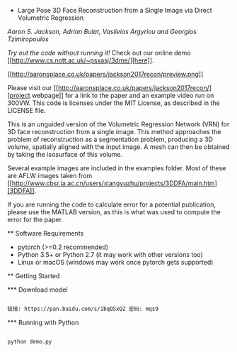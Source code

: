 * Large Pose 3D Face Reconstruction from a Single Image via Direct Volumetric Regression

*Aaron S. Jackson, Adrian Bulat, Vasileios Argyriou and Georgios Tzimiropoulos*

*Try out the code without running it!* Check out our online demo [[http://www.cs.nott.ac.uk/~psxasj/3dme/][here]].

[[http://aaronsplace.co.uk/papers/jackson2017recon/preview.png]]

Please visit our [[http://aaronsplace.co.uk/papers/jackson2017recon/][project webpage]] for a link to the paper and an
example video run on 300VW. This code is licenses under the MIT
License, as described in the LICENSE file.

This is an unguided version of the Volumetric Regression Network (VRN)
for 3D face reconstruction from a single image. This method approaches
the problem of reconstruction as a segmentation problem, producing a
3D volume, spatially aligned with the input image. A mesh can then be
obtained by taking the isosurface of this volume.

Several example images are included in the examples folder. Most of
these are AFLW images taken from [[http://www.cbsr.ia.ac.cn/users/xiangyuzhu/projects/3DDFA/main.htm][3DDFA]].

If you are running the code to calculate error for a potential
publication, please use the MATLAB version, as this is what was used
to compute the error for the paper.


** Software Requirements
* pytorch (>=0.2 recommended)
* Python 3.5+ or Python 2.7 (it may work with other versions too)
* Linux or macOS (windows may work once pytorch gets supported)

** Getting Started

*** Download model

``` html

链接: https://pan.baidu.com/s/1bqQSxQZ 密码: mqs9

```

*** Running with Python

```

python demo.py

```
